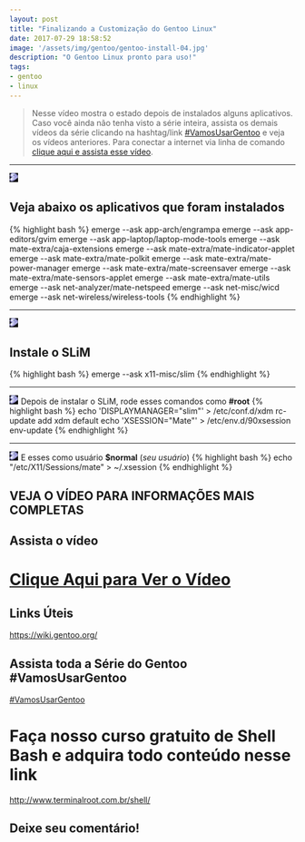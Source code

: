 ```yaml
---
layout: post
title: "Finalizando a Customização do Gentoo Linux"
date: 2017-07-29 18:58:52
image: '/assets/img/gentoo/gentoo-install-04.jpg'
description: "O Gentoo Linux pronto para uso!"
tags:
- gentoo
- linux
---
```


> Nesse vídeo mostra o estado depois de instalados alguns aplicativos. Caso você ainda não tenha visto a série inteira, assista os demais vídeos da série clicando na hashtag/link [#VamosUsarGentoo](https://goo.gl/7PyqZe) e veja os vídeos anteriores. Para conectar a internet via linha de comando [clique aqui e assista esse vídeo](https://www.youtube.com/watch?v=q3oaZ4SIbkA). 

***

![genicon](/assets/img/gentoo/gentoo-linux-icon.jpg)
## Veja abaixo os aplicativos que foram instalados
{% highlight bash %}
emerge --ask app-arch/engrampa
emerge --ask app-editors/gvim
emerge --ask app-laptop/laptop-mode-tools
emerge --ask mate-extra/caja-extensions
emerge --ask mate-extra/mate-indicator-applet
emerge --ask mate-extra/mate-polkit
emerge --ask mate-extra/mate-power-manager
emerge --ask mate-extra/mate-screensaver
emerge --ask mate-extra/mate-sensors-applet
emerge --ask mate-extra/mate-utils
emerge --ask net-analyzer/mate-netspeed
emerge --ask net-misc/wicd
emerge --ask net-wireless/wireless-tools
{% endhighlight %}

***

![genicon](/assets/img/gentoo/gentoo-linux-icon.jpg)
## Instale o SLiM
{% highlight bash %}
emerge --ask x11-misc/slim
{% endhighlight %}

***

![genicon](/assets/img/gentoo/gentoo-linux-icon.jpg)
Depois de instalar o SLiM, rode esses comandos como __#root__
{% highlight bash %}
echo 'DISPLAYMANAGER="slim"' > /etc/conf.d/xdm
rc-update add xdm default
echo 'XSESSION="Mate"' > /etc/env.d/90xsession
env-update
{% endhighlight %}

***

![genicon](/assets/img/gentoo/gentoo-linux-icon.jpg)
E esses como usuário __$normal__ (_seu usuário_)
{% highlight bash %}
echo "/etc/X11/Sessions/mate" > ~/.xsession
{% endhighlight %}

## VEJA O VÍDEO PARA INFORMAÇÕES MAIS COMPLETAS
## Assista o vídeo

# [Clique Aqui para Ver o Vídeo](https://www.youtube.com/watch?v=imi1g-aE7zc)


## Links Úteis

<https://wiki.gentoo.org/>

## Assista toda a Série do Gentoo #VamosUsarGentoo
[#VamosUsarGentoo](https://goo.gl/7PyqZe)

# Faça nosso curso gratuito de Shell Bash e adquira todo conteúdo nesse link
<http://www.terminalroot.com.br/shell/>

## Deixe seu comentário!

<script async src="https://pagead2.googlesyndication.com/pagead/js/adsbygoogle.js"></script>

<!-- Informat -->
<ins class="adsbygoogle"
 style="display:block"
 data-ad-client="ca-pub-2838251107855362"
 data-ad-slot="2327980059"
 data-ad-format="auto"
 data-full-width-responsive="true"></ins>

<script>
(adsbygoogle = window.adsbygoogle || []).push({});
</script>

